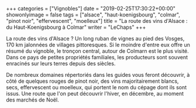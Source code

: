 +++
categories = ["Vignobles"]
date = "2019-02-25T17:30:22+00:00"
showonlyimage = false
tags = ["alsace", "haut-koenigsbourg", "colmar", "pinot noir", "effervescent", "moelleux"]
title = "La route des vins d'Alsace : du Haut-Koenigsbourg à Colmar"
writer = "LeChaps"
+++

La route des vins d'Alsace ? Un long ruban de vignes au pied des Vosges, 170 km jalonnées de villages pittoresques. Si le moindre d'entre eux offre un résumé du vignoble, le tronçon central, autour de Colmarn est le plus visité. Dans ce pays de petites propriétés familiales, les producteurs sont souvent enracinés sur leurs terres depuis des siècles.  

De nombreux domaines répertoriés dans les guides vous feront découvrir, à côté de quelques rouges de pinot noir, des vins majoritairement blancs, secs, effervescent ou moelleux, qui portent le nom du cépage dont ils sont issus. Une route que l'on peut découvrir l'hiver, en décembre, au moment des marchés de Noël.